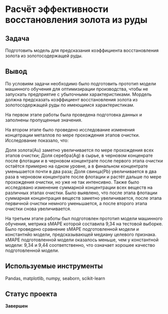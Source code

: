 # Расчёт эффективности восстановления золота из руды

## Задача
Подготовить модель для предсказания коэффициента восстановления золота из золотосодержащей руды.

## Вывод
По условиям задачи необходимо было подготовить прототип модели машинного обучения для оптимизирации производства, чтобы не запускать предприятие с убыточными характеристиками. Мордель должна предсказать коэффициент восстановления золота из золотосодержащей руды по имеющимся характеристикам.

На первом этапе работы была проведена подготовка данных и заполнены пропущенные значения.

На втором этапе было проведено исследование изменения концетрации металлов по мере прохождения этапов очистки. Исследование показало, что:

Доля золота(Au) заметно увеличивается по мере прохождения всех этапов очистки;
Доля серебра(Ag) в сырье, в черновом конценрате после флотации и в черновом концентрате после первого этапа очистки остаётся примерно на одном уровне, а в финальном концентрате уменьшается почти в два раза;
Доля свинца(Pb) увеличивается в два раза в черновом концентрате после флотации и растёт дальше по мере прохождения очистки, но уже не так интенсивно.
Также было исследовано изменение суммарной концентрации всех веществ на различных этапах очистки. Было выявлено, что после этапа флотации суммарная концентрация веществ заметно увеличивается, после этапа первичной очистки немного уменьшается, а после второго этапа очистки снова увеличивается.

На третьем этапе работы был подготовлен прототип модели машинного обучения, метрика sMAPE которой составила 9,34 на тестовой выборке. Было проведено сравнение sMAPE подготовленной модели и константнйо модели, предсказывающей медиану целевого признака. sMAPE подготовленной модели оказалось меньше, чем у константной модели: 9,34 и 9,44 соответственно, что означает хорошее качество подготовленной модели.

## Используемые инструменты
Pandas, matplotlib, numpy, seaborn, scikit-learn
## Статус проекта
**Завершен**
